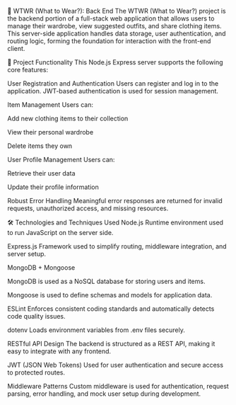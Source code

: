 🧥 WTWR (What to Wear?): Back End
The WTWR (What to Wear?) project is the backend portion of a full-stack web application that allows users to manage their wardrobe, view suggested outfits, and share clothing items. This server-side application handles data storage, user authentication, and routing logic, forming the foundation for interaction with the front-end client.

🔧 Project Functionality
This Node.js Express server supports the following core features:

User Registration and Authentication
Users can register and log in to the application. JWT-based authentication is used for session management.

Item Management
Users can:

Add new clothing items to their collection

View their personal wardrobe

Delete items they own

User Profile Management
Users can:

Retrieve their user data

Update their profile information

Robust Error Handling
Meaningful error responses are returned for invalid requests, unauthorized access, and missing resources.

🛠️ Technologies and Techniques Used
Node.js
Runtime environment used to run JavaScript on the server side.

Express.js
Framework used to simplify routing, middleware integration, and server setup.

MongoDB + Mongoose

MongoDB is used as a NoSQL database for storing users and items.

Mongoose is used to define schemas and models for application data.

ESLint
Enforces consistent coding standards and automatically detects code quality issues.

dotenv
Loads environment variables from .env files securely.

RESTful API Design
The backend is structured as a REST API, making it easy to integrate with any frontend.

JWT (JSON Web Tokens)
Used for user authentication and secure access to protected routes.

Middleware Patterns
Custom middleware is used for authentication, request parsing, error handling, and mock user setup during development.

